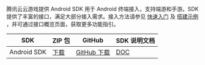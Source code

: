 腾讯云云游戏提供 Android SDK 用于 Android 终端接入，支持端游和手游。SDK 提供了丰富的接口，满足大部分接入需求。接入方法请参见 [快速入门](https://cloud.tencent.com/document/product/1162/46135) 及 [搭建示例](https://cloud.tencent.com/document/product/1162/56338) ，并可通过接口概览页面，获取更多功能指引。

| SDK         | ZIP 包 | GitHub  | SDK 说明文档 |
| ----------- | ----------- | ----------- |  ----------- |
| Android SDK | [下载](https://recorder-10018504.cos.ap-shanghai.myqcloud.com/tcgsdk-android/tcgsdk_latest.zip)| [GitHub 下载](https://github.com/tencentyun/cloudgame-android-sdk) | [DOC](https://cloud.tencent.com/document/product/1162/52326) |


